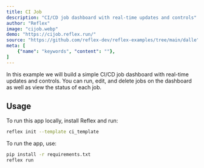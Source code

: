 ```yaml
---
title: CI Job
description: "CI/CD job dashboard with real-time updates and controls"
author: "Reflex"
image: "cijob.webp"
demo: "https://cijob.reflex.run/"
source: "https://github.com/reflex-dev/reflex-examples/tree/main/dalle"
meta: [
    {"name": "keywords", "content": ""},
]
---
```

 
In this example we will build a simple CI/CD job dashboard with real-time updates and controls. You can run, edit, and delete jobs on the dashboard as well as view the status of each job.

## Usage

To run this app locally, install Reflex and run:

```bash
reflex init --template ci_template
```

To run the app, use:

```bash
pip install -r requirements.txt
reflex run
```
